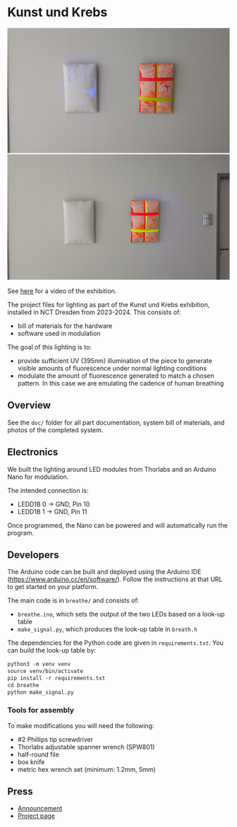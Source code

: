 # Kunst und Krebs

[![](doc/in_situ/PXL_20230809_141304418.MP.jpg)](https://www.youtube.com/watch?v=tSWUL30TMcM)
[![](doc/in_situ/PXL_20230925_123250516.MP.jpg)](https://www.youtube.com/watch?v=tSWUL30TMcM)

See [here](https://www.youtube.com/watch?v=tSWUL30TMcM) for a video of the exhibition.

The project files for lighting as part of the Kunst und Krebs exhibition, installed in NCT Dresden from 2023-2024.
This consists of:

* bill of materials for the hardware
* software used in modulation

The goal of this lighting is to:

* provide sufficient UV (395nm) illumination of the piece to generate visible amounts of fluorescence under normal lighting conditions
* modulate the amount of fluorescence generated to match a chosen pattern.
In this case we are emulating the cadence of human breathing

## Overview
See the `doc/` folder for all part documentation, system bill of materials, and photos of the completed system.

## Electronics
We built the lighting around LED modules from Thorlabs and an Arduino Nano for modulation.

The intended connection is:

* LEDD1B 0 -> GND, Pin 10
* LEDD1B 1 -> GND, Pin 11

Once programmed, the Nano can be powered and will automatically run the program.

## Developers
The Arduino code can be built and deployed using the Arduino IDE (https://www.arduino.cc/en/software/).
Follow the instructions at that URL to get started on your platform.

The main code is in `breathe/` and consists of:
* `breathe.ino`, which sets the output of the two LEDs based on a look-up table
* `make_signal.py`, which produces the look-up table in `breath.h`

The dependencies for the Python code are given in `requirements.txt`. 
You can build the look-up table by:
```
python3 -m venv venv
source venv/bin/activate
pip install -r requirements.txt
cd breathe
python make_signal.py
```

### Tools for assembly
To make modifications you will need the following:

* #2 Phillips tip screwdriver
* Thorlabs adjustable spanner wrench (SPW801)
* half-round file
* box knife
* metric hex wrench set (minimum: 1.2mm, 5mm)

## Press

* [Announcement](https://tu-dresden.de/kustodie/die-einrichtung/aktuelles/news/kunst-und-krebs-ausschreibung-fuer-meisterschueler-innen-der-hfbk-dresden)
* [Project page](https://www.nct-dresden.de/das-nctucc-dresden/newsroom/veranstaltungen/ausstellung-kunst-und-krebs.html)

